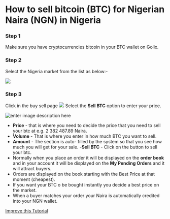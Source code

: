 # How to sell bitcoin (BTC) for Nigerian Naira (NGN) in Nigeria


### Step 1 
Make sure you have cryptocurrencies bitcoin in your BTC  wallet on Golix.

### Step 2
Select the Nigeria market from the list as below:-

![
](https://lh3.googleusercontent.com/tNDqQylJBwiB3U6Onj6XeaK8Py2UY8hHiLKUP8bERTT8yj3OM_dLeJxYwuQfbNmhRFYX3HimmwDI)


### Step 3
Click in the buy sell page
![
](https://lh3.googleusercontent.com/04MUq_1Xi1ym-IHKOOy1c7ZrwmY1KGCxZT16OA_p9w80oVqCn0WdSCJZdx98zwVPFwwfDHEhj3QJ)
Select the **Sell BTC** option to enter your price.

![enter image description here
](https://lh3.googleusercontent.com/KfSZ6idywJCNTRD60EXR_6j9xGVRuEmZajKCct4WGv7T9Y80cczhS6PyioSqjyLASmmNgVEI19QA)

- **Price** - that is where you need to decide the price that you need to sell your btc at e.g. 2 382 487.89 Naira.
-  **Volume** - That  is where you enter in how much BTC you want to sell.
- **Amount** - The  section is auto- filled  by the system so that you see how much you will get for your sale.
-**Sell BTC** - Click  on the button to sell your btc.
- Normally when you place an order it will  be displayed  on the **order book**  and in your account it will be displayed on the **My Pending Orders** and it will attract buyers.
- Orders are displayed on the book starting with the Best Price at that moment (cheapest).
- If you want your BTC o be bought instantly you decide a best price on the market.
- When a buyer matches your order your Naira is automatically  credited into your NGN wallet.

[Improve this Tutorial](./https://github.com/golixdotcom/guides/edit/master/trading/sell_btc_with_ngn_in_nigeria.md)
